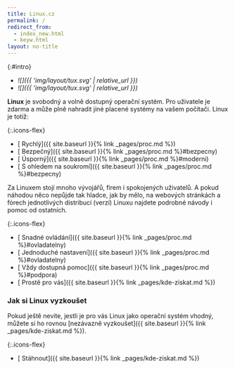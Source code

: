 ```yaml
---
title: Linux.cz
permalink: /
redirect_from:
  - index_new.html
  - keyw.html
layout: no-title
---
```

{:#intro}
- <i class="fas fa-desktop">![]({{ 'img/layout/tux.svg' | relative_url }})</i> <i class="fas fa-server"></i>
- <i class="fas fa-laptop">![]({{ 'img/layout/tux.svg' | relative_url }})</i>

**Linux** je svobodný a volně dostupný operační systém. Pro uživatele je zdarma a může plně nahradit jiné placené systémy na vašem počítači. Linux je totiž:

{:.icons-flex}
- [<i class="fas fa-running"></i> Rychlý]({{ site.baseurl }}{% link _pages/proc.md %})
- [<i class="fas fa-shield-alt"></i> Bezpečný]({{ site.baseurl }}{% link _pages/proc.md %}#bezpecny)
- [<i class="fas fa-battery-full"></i> Úsporný]({{ site.baseurl }}{% link _pages/proc.md %}#moderni)
- [<i class="fas fa-mask"></i> S ohledem na soukromí]({{ site.baseurl }}{% link _pages/proc.md %}#bezpecny)

Za Linuxem stojí mnoho vývojářů, firem i spokojených uživatelů. A pokud náhodou něco nepůjde tak hladce, jak by mělo, na webových stránkách a fórech jednotlivých distribucí (verzí) Linuxu najdete podrobné návody i pomoc od ostatních.

{:.icons-flex}
- [<i class="fas fa-user-check"></i> Snadné ovládání]({{ site.baseurl }}{% link _pages/proc.md %}#ovladatelny)
- [<i class="fas fa-wrench"></i> Jednoduché nastavení]({{ site.baseurl }}{% link _pages/proc.md %}#ovladatelny)
- [<i class="far fa-life-ring"></i> Vždy dostupná pomoc]({{ site.baseurl }}{% link _pages/proc.md %}#podpora)
- [<i class="fas fa-grin-alt"></i> Prostě pro vás]({{ site.baseurl }}{% link _pages/kde-ziskat.md %})

### Jak si Linux vyzkoušet
Pokud ještě nevíte, jestli je pro vás Linux jako operační systém vhodný, můžete si ho rovnou [nezávazně vyzkoušet]({{ site.baseurl }}{% link _pages/kde-ziskat.md %}).

{:.icons-flex}
- [<i class="fas fa-download"></i> Stáhnout]({{ site.baseurl }}{% link _pages/kde-ziskat.md %})
